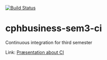 [![Build Status](https://travis-ci.org/pcatana/cphbusiness-sem3-ci.svg?branch=master)](https://travis-ci.org/pcatana/cphbusiness-sem3-ci)

# cphbusiness-sem3-ci
Continuous integration for third semester

Link: [Præsentation about CI](https://jegp.github.io/cphbusiness-sem3-ci/presentation.html#/)


